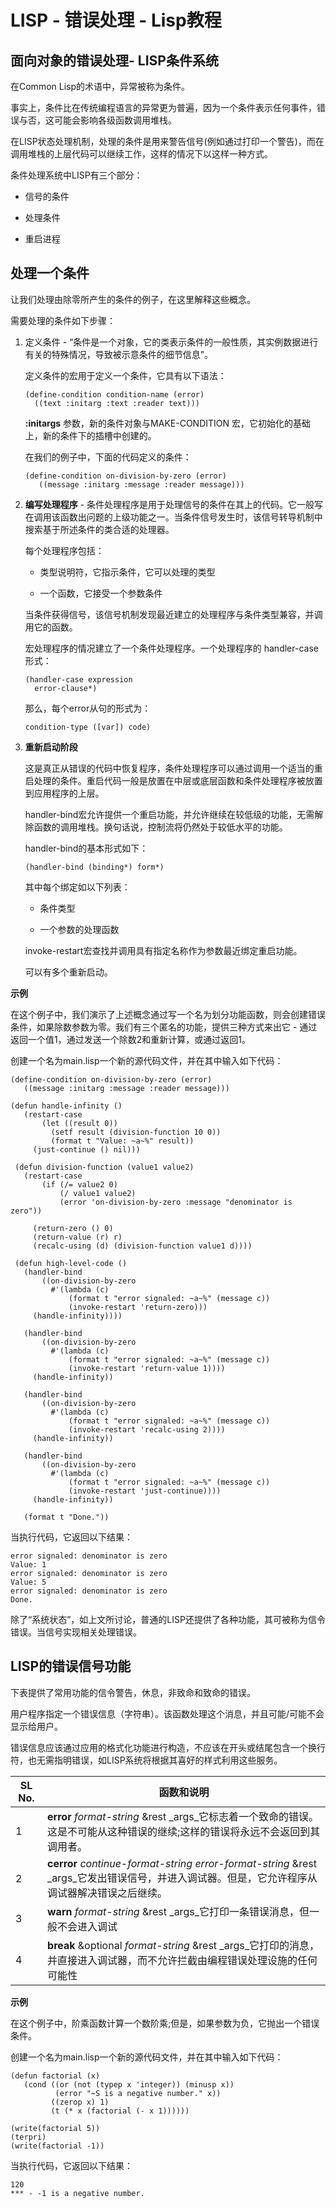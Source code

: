 # LISP - 错误处理 - Lisp教程

## 面向对象的错误处理- LISP条件系统

在Common Lisp的术语中，异常被称为条件。

事实上，条件比在传统编程语言的异常更为普遍，因为一个条件表示任何事件，错误与否，这可能会影响各级函数调用堆栈。

在LISP状态处理机制，处理的条件是用来警告信号(例如通过打印一个警告)，而在调用堆栈的上层代码可以继续工作，这样的情况下以这样一种方式。

条件处理系统中LISP有三个部分：

*   信号的条件

*   处理条件

*   重启进程

## 处理一个条件

让我们处理由除零所产生的条件的例子，在这里解释这些概念。

需要处理的条件如下步骤：

1.  定义条件 - “条件是一个对象，它的类表示条件的一般性质，其实例数据进行有关的特殊情况，导致被示意条件的细节信息”。

    定义条件的宏用于定义一个条件，它具有以下语法：

    ```
    (define-condition condition-name (error)
      ((text :initarg :text :reader text)))
    ```

    **:initargs** 参数，新的条件对象与MAKE-CONDITION 宏，它初始化的基础上，新的条件下的插槽中创建的。

    在我们的例子中，下面的代码定义的条件：

    ```
    (define-condition on-division-by-zero (error)
       ((message :initarg :message :reader message)))

    ```

2.  **编写处理程序** - 条件处理程序是用于处理信号的条件在其上的代码。它一般写在调用该函数出问题的上级功能之一。当条件信号发生时，该信号转导机制中搜索基于所述条件的类合适的处理器。

    每个处理程序包括：

    *   类型说明符，它指示条件，它可以处理的类型

    *   一个函数，它接受一个参数条件

    当条件获得信号，该信号机制发现最近建立的处理程序与条件类型兼容，并调用它的函数。

    宏处理程序的情况建立了一个条件处理程序。一个处理程序的 handler-case 形式：

    ```
    (handler-case expression
      error-clause*)
    ```

    那么，每个error从句的形式为：

    ```
    condition-type ([var]) code)
    ```

3.  **重新启动阶段**

    这是真正从错误的代码中恢复程序，条件处理程序可以通过调用一个适当的重启处理的条件。重启代码一般是放置在中层或底层函数和条件处理程序被放置到应用程序的上层。

    handler-bind宏允许提供一个重启功能，并允许继续在较低级的功能，无需解除函数的调用堆栈。换句话说，控制流将仍然处于较低水平的功能。

    handler-bind的基本形式如下：

    ```
    (handler-bind (binding*) form*)
    ```

    其中每个绑定如以下列表：

    *   条件类型

    *   一个参数的处理函数

    invoke-restart宏查找并调用具有指定名称作为参数最近绑定重启功能。

    可以有多个重新启动。

**示例**

在这个例子中，我们演示了上述概念通过写一个名为划分功能函数，则会创建错误条件，如果除数参数为零。我们有三个匿名的功能，提供三种方式来出它 - 通过返回一个值1，通过发送一个除数2和重新计算，或通过返回1。

创建一个名为main.lisp一个新的源代码文件，并在其中输入如下代码：

```
(define-condition on-division-by-zero (error)
   ((message :initarg :message :reader message)))

(defun handle-infinity ()
   (restart-case
       (let ((result 0))
         (setf result (division-function 10 0))
         (format t "Value: ~a~%" result))
     (just-continue () nil)))

 (defun division-function (value1 value2)
   (restart-case
       (if (/= value2 0)
           (/ value1 value2)
           (error 'on-division-by-zero :message "denominator is zero"))

     (return-zero () 0)
     (return-value (r) r)
     (recalc-using (d) (division-function value1 d))))

 (defun high-level-code ()
   (handler-bind
       ((on-division-by-zero
         #'(lambda (c)
             (format t "error signaled: ~a~%" (message c))
             (invoke-restart 'return-zero)))
     (handle-infinity))))

   (handler-bind
       ((on-division-by-zero
         #'(lambda (c)
             (format t "error signaled: ~a~%" (message c))
             (invoke-restart 'return-value 1))))
     (handle-infinity))

   (handler-bind
       ((on-division-by-zero
         #'(lambda (c)
             (format t "error signaled: ~a~%" (message c))
             (invoke-restart 'recalc-using 2))))
     (handle-infinity))

   (handler-bind
       ((on-division-by-zero
         #'(lambda (c)
             (format t "error signaled: ~a~%" (message c))
             (invoke-restart 'just-continue))))
     (handle-infinity))

   (format t "Done."))

```

当执行代码，它返回以下结果：

```
error signaled: denominator is zero
Value: 1
error signaled: denominator is zero
Value: 5
error signaled: denominator is zero
Done.
```

除了“系统状态”，如上文所讨论，普通的LISP还提供了各种功能，其可被称为信令错误。当信号实现相关处理错误。

## LISP的错误信号功能

下表提供了常用功能的信令警告，休息，非致命和致命的错误。

用户程序指定一个错误信息（字符串）。该函数处理这个消息，并且可能/可能不会显示给用户。

错误信息应该通过应用的格式化功能进行构造，不应该在开头或结尾包含一个换行符，也无需指明错误，如LISP系统将根据其喜好的样式利用这些服务。

| SL No. | 函数和说明 |
| --- | --- |
| 1 | **error** _format-string_ &rest _args_它标志着一个致命的错误。这是不可能从这种错误的继续;这样的错误将永远不会返回到其调用者。 |
| 2 | **cerror** _continue-format-string error-format-string_ &rest _args_它发出错误信号，并进入调试器。但是，它允许程序从调试器解决错误之后继续。 |
| 3 | **warn** _format-string_ &rest _args_它打印一条错误消息，但一般不会进入调试 |
| 4 | **break** &optional _format-string_ &rest _args_它打印的消息，并直接进入调试器，而不允许拦截由编程错误处理设施的任何可能性 |

**示例**

在这个例子中，阶乘函数计算一个数阶乘;但是，如果参数为负，它抛出一个错误条件。

创建一个名为main.lisp一个新的源代码文件，并在其中输入如下代码：

```
(defun factorial (x)
   (cond ((or (not (typep x 'integer)) (minusp x))
          (error "~S is a negative number." x))
         ((zerop x) 1)
         (t (* x (factorial (- x 1))))))

(write(factorial 5))
(terpri)
(write(factorial -1))

```

当执行代码，它返回以下结果：

```
120
*** - -1 is a negative number.
```

 